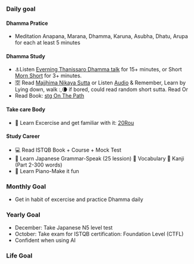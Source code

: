 ### Daily goal
#### Dhamma Pratice
+ Meditation Anapana, Marana, Dhamma, Karuna, Asubha, Dhatu, Arupa for each at least 5 minutes
#### Dhamma Study
+ :anchor:Listen [Everning Thanissaro Dhamma talk](https://www.dhammatalks.org/audio/evening/) for 15+ minutes, or Short [Morn Short](https://www.dhammatalks.org/audio/morning/) for 3+ minutes.
+ :u7a7a: Read  [Majjhima Nikaya Sutta](https://suttacentral.net/mn-mulapannasa) or Listen [Audio](https://www.paliaudio.com/majjhima-nikaya) & Remember, Learn by Lying down, walk :,:waning_crescent_moon: if bored, could read random short sutta. Read  Or
+ Read Book: [stg On The Path](https://www.dhammatalks.org/books/OnThePath/Section0001.html)

#### Take care Body
+ :muscle: Learn Excercise and get familiar with it: [20Rou](https://github.com/ThanhNguyen24590/Body/blob/main/Exc/20Rou.md)
#### Study Career
+ :computer: Read ISTQB Book + Course + Mock Test
+ :fallen_leaf: Learn Japanese Grammar-Speak (25 lession) :cherry_blossom: Vocabulary :mount_fuji: Kanji (Part 2-300 words)
+ :musical_keyboard: Learn Piano-Make it fun

### Monthly Goal
- Get in habit of excercise and practice Dhamma daily
### Yearly Goal
- December: Take Japanese N5 level test
- October: Take exam for ISTQB certification: Foundation Level (CTFL)
- Confident when using AI

### Life Goal
